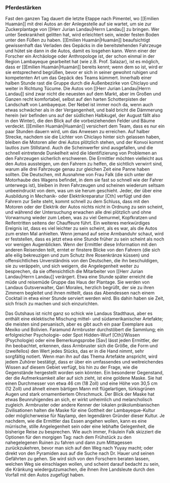 ### Pferdestärken
Fast den ganzen Tag dauert die letzte Etappe nach Pimentel, wo [[Emilien Huamán]] mit drei Autos an der Anlegestelle auf sie wartet, um sie zur Zuckerplantage von [[Herr Jurian Landau|Herrn Landau]] zu bringen. Wer unter Seekrankheit gelitten hat, wird erleichtert sein, wieder festen Boden unter den Füßen zu haben. [[Emilien Huamán|Huamán]] beaufsichtigt gewissenhaft das Verladen des Gepäcks in die bereitstehenden Fahrzeuge und hütet sie dann in die Autos, damit es losgehen kann. Wenn einer der Forscher ein Archäologe oder Anthropologe ist, der schon einmal in der Region Lambayeque gearbeitet hat (wie z.B. Prof. Salazar), ist es möglich, dass er [[Emilien Huamán|Huamán]] bereits kennt; wenn dem so ist, wird er sie entsprechend begrüßen, bevor er sich in seiner gewohnt ruhigen und kompetenten Art um das Gepäck des Teams kümmert. Innerhalb einer halben Stunde rast die Gruppe durch die Außenbezirke von Chiclayo und weiter in Richtung Túcume. Die Autos von [[Herr Jurian Landau|Herrn Landau]] sind zwar nicht die neuesten auf dem Markt, aber im Großen und Ganzen recht komfortabel, selbst auf den harten Schotterpisten der Landschaft von Lambayeque. Der Nebel ist immer noch da, wenn auch etwas schwächer als in der Vergangenheit, und bald bricht die Dämmerung herein (wir befinden uns auf der südlichen Halbkugel, der August fällt also in den Winter), die den Blick auf die vorbeiziehenden Felder und Bäume verdeckt. [[Emilien Huamán|Huamán]] versichert dem Team, dass es nur ein paar Stunden dauern wird, um das Anwesen zu erreichen. Auf halber Strecke, nachdem sie die Lichter von Chiclayo hinter sich gelassen haben, bleiben die Motoren aller drei Autos plötzlich stehen, und der Konvoi kommt lautlos zum Stillstand. Auch die Scheinwerfer sind ausgefallen, und die schnell eintretende Dunkelheit wird die Identifizierung von Problemen an den Fahrzeugen sicherlich erschweren. Die Ermittler möchten vielleicht aus den Autos aussteigen, um den Fahrern zu helfen, die sichtlich verwirrt sind, warum alle drei Fahrzeuge genau zur gleichen Zeit eine Panne haben sollten. Die Deutschen, mit Ausnahme von Frau Falk (die sich unter der Motorhaube des Wagens befindet, in dem sie fast so schnell wie der Fahrer unterwegs ist), bleiben in ihren Fahrzeugen und scheinen wiederum seltsam unbeeindruckt von dem, was um sie herum geschieht. Jeder, der über eine Ausbildung in Mechanik- oder Elektrikreparatur [Cth] verfügt und den Fahrern zur Seite steht, kommt schnell zu dem Schluss, dass mit den Motoren oder der Elektrik der Autos nichts nicht in Ordnung zu sein scheint, und während der Untersuchung erwachen alle drei plötzlich und ohne Vorwarnung wieder zum Leben, was zu viel Gemurmel, Kopfkratzen und Reifentritten seitens der Chauffeure führt. Ein weiteres merkwürdiges Ereignis ist, dass es viel leichter zu sein scheint, als es war, als die Autos zum ersten Mal anhielten. Wenn jemand auf seine Armbanduhr schaut, wird er feststellen, dass es jetzt etwa eine Stunde früher zu sein scheint als noch vor wenigen Augenblicken. Wenn der Ermittler diese Information mit den anderen Reisenden teilt, erntet er finstere Blicke von den Fahrern (die sich alle eilig bekreuzigen und zum Schutz ihre Rosenkränze küssen) und offensichtliches Unverständnis von den Deutschen, die ihn beschuldigen, sie zu veräppeln, und sich weigern, die Angelegenheit weiter zu besprechen, da sie offensichtlich die Mitarbeiter von [[Herr Jurian Landau|Herrn Landau]] verärgert. Etwa eine Stunde später erreicht die müde und reisemüde Gruppe das Haus der Plantage. Sie werden von Landaus Gutsverwalter, Qari Morales, herzlich begrüßt, der sie zu ihren Zimmern begleitet und ihnen mitteilt, dass das Abendessen nach einem Cocktail in etwa einer Stunde serviert werden wird. Bis dahin haben sie Zeit, sich frisch zu machen und sich einzurichten.

Das Gutshaus ist nicht ganz so schick wie Landaus Stadthaus, aber es enthält eine eklektische Mischung mittel- und südamerikanischer Artefakte; die meisten sind peruanisch, aber es gibt auch ein paar Exemplare aus Mexiko und Bolivien. Faramund Armbruster durchstöbert die Sammlung; ein erfolgreicher Psychologie- oder Spot Hidden-Wurf [Cth]/Wissen (Psychologie) oder eine Bemerkungsprobe [Sav] lässt jeden Ermittler, der ihn beobachtet, erkennen, dass Armbruster sich die Größe, die Form und (zweifellos) den Wert jedes Stücks, das er in die Hand nimmt, sehr sorgfältig notiert. Wenn man ihn auf das Thema Artefakte anspricht, wird jedem Zuhörer bestätigt, dass er über ein umfassendes und weitreichendes Wissen auf diesem Gebiet verfügt, bis hin zu der Frage, wie die Gegenstände hergestellt worden sein könnten. Ein besonderer Gegenstand, der die Aufmerksamkeit aller auf sich zieht, ist eine goldene Maske. Sie hat einen Durchmesser von etwa 46 cm (18 Zoll) und eine Höhe von 30,5 cm (12 Zoll) und ähnelt einem bärtigen Mann mit flügelartigen, türkisgrünen Augen und stark ornamentiertem Ohrschmuck. Der Blick der Maske hat etwas Beunruhigendes an sich, er wirkt unheimlich und melancholisch zugleich. Armbruster oder andere Kenner der lokalen präkolumbianischen Zivilisationen halten die Maske für eine Gottheit der Lambayeque-Kultur oder möglicherweise für Naylamp, den legendären Gründer dieser Kultur. Je nachdem, wie die Ermittler das Essen angehen wollen, kann es eine mürrische, stille Angelegenheit sein oder eine lebhafte Gelegenheit, die bisherige Reise zu besprechen. Wie auch immer, Fräulein Falk skizziert die Optionen für den morgigen Tag: nach dem Frühstück zu den nahegelegenen Ruinen zu fahren und dann zum Mittagessen zurückzukehren, bevor man sich auf den Weg nach Yuyay macht; oder direkt von den Pyramiden aus auf die Suche nach Dr. Hauer und seinen Gefährten zu gehen. Sie wird sich von den Forschern beraten lassen, welchen Weg sie einschlagen wollen, und scheint darauf bedacht zu sein, die Kränkung wiedergutzumachen, die ihnen ihre Landsleute durch den Vorfall mit den Autos zugefügt haben.
